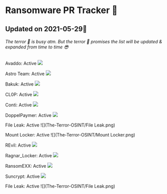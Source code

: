 # Ransomware PR Tracker :ghost:

## Updated on 2021-05-29👀 

###### The terror :ghost: is busy atm. But the terror :ghost: promises the list will be updated & expanded from time to time :sunglasses:

Avaddo: Active
![](https://github.com/theterrorintelligence/The-Terror-OSINT/blob/e051e135891b7530ff6eca4a09b785b9f05da1d0/Avaddon.png)

Astro Team: Active
![](https://github.com/theterrorintelligence/The-Terror-OSINT/blob/e051e135891b7530ff6eca4a09b785b9f05da1d0/Astro%20Team.png)

Bakuk: Active
![](https://github.com/theterrorintelligence/The-Terror-OSINT/blob/e051e135891b7530ff6eca4a09b785b9f05da1d0/Bakuk.png)

CL0P: Active
![](The-Terror-OSINT/CL0P.png)

Conti: Active
![](The-Terror-OSINT/Conti.png)

DoppelPaymer: Active
![](The-Terror-OSINT/DoppelPaymer.png)

File Leak: Active
![](The-Terror-OSINT/File Leak.png)

Mount Locker: Active
![](The-Terror-OSINT/Mount Locker.png)

REvil: Active
![](The-Terror-OSINT/REvil.png)

Ragnar_Locker: Active
![](The-Terror-OSINT/Ragnar_Locker.png)

RansomEXX: Active
![](The-Terror-OSINT/RansomEXX.png)

Suncrypt: Active
![](The-Terror-OSINT/Suncrypt.png)

File Leak: Active
![](The-Terror-OSINT/File Leak.png)
